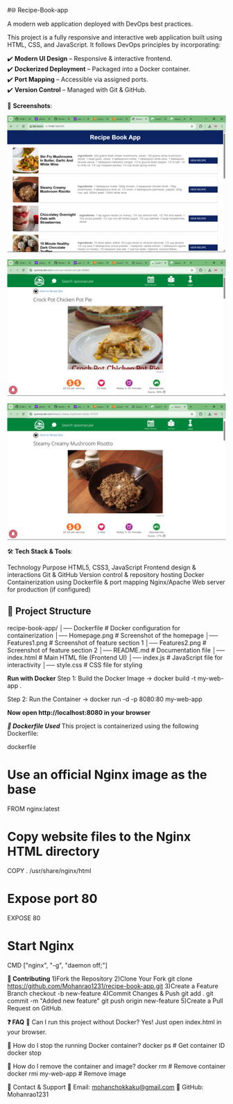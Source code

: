 

#🌐 Recipe-Book-app

 A modern web application deployed with DevOps best practices.


This project is a fully responsive and interactive web application built using HTML, CSS, and JavaScript. It follows DevOps principles by incorporating:

✔️ **Modern UI Design** – Responsive & interactive frontend.  
✔️ **Dockerized Deployment** – Packaged into a Docker container.  
✔️ **Port Mapping** – Accessible via assigned ports.  
✔️ **Version Control** – Managed with Git & GitHub. 


 📸 **Screenshots**:

![Homepage Screenshot](Homepage.png)

![Features1 Screenshot](Features1.png)

![Features2 Screenshot](Features2.png)



🛠️ **Tech Stack & Tools**:

Technology	                                             Purpose
HTML5, CSS3, JavaScript	                     Frontend design & interactions
Git & GitHub	                                Version control & repository hosting
Docker	                                      Containerization using Dockerfile & port mapping
Nginx/Apache                                	Web server for production (if configured)



## 📂 **Project Structure**  

recipe-book-app/
│── Dockerfile         # Docker configuration for containerization
│── Homepage.png       # Screenshot of the homepage
│── Features1.png      # Screenshot of feature section 1
│── Features2.png      # Screenshot of feature section 2
│── README.md          # Documentation file
│── index.html         # Main HTML file (Frontend UI)
│── index.js           # JavaScript file for interactivity
│── style.css          # CSS file for styling


**Run with Docker**
Step 1: Build the Docker Image
  ->    docker build -t my-web-app .
      
Step 2: Run the Container
  ->    docker run -d -p 8080:80 my-web-app

**Now open http://localhost:8080 in your browser**




***📌 Dockerfile Used***
This project is containerized using the following Dockerfile:

dockerfile

# Use an official Nginx image as the base
FROM nginx:latest

# Copy website files to the Nginx HTML directory
COPY . /usr/share/nginx/html

# Expose port 80
EXPOSE 80

# Start Nginx
CMD ["nginx", "-g", "daemon off;"]



**🔗 Contributing**
1)Fork the Repository
2)Clone Your Fork
     git clone https://github.com/Mohanrao1231/recipe-book-app.git
3)Create a Feature Branch
     checkout -b new-feature
4)Commit Changes & Push
     git add .
     git commit -m "Added new feature"
     git push origin new-feature
5)Create a Pull Request on GitHub.


**❓ FAQ**
🔹 Can I run this project without Docker?
        Yes! Just open index.html in your browser.

🔹 How do I stop the running Docker container?
       docker ps            # Get container ID  
       docker stop <container-id>
  
🔹 How do I remove the container and image?
      docker rm <container-id>  # Remove container  
      docker rmi my-web-app     # Remove image

💬 Contact & Support
📧 Email: mohanchokkaku@gmail.com
📌 GitHub: Mohanrao1231






 
